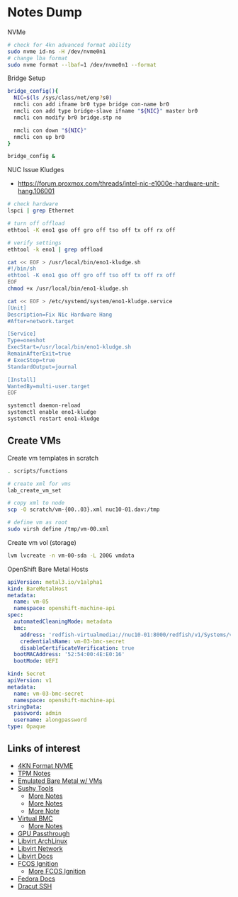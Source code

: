 # Notes Dump

NVMe

```sh
# check for 4kn advanced format ability
sudo nvme id-ns -H /dev/nvme0n1
# change lba format
sudo nvme format --lbaf=1 /dev/nvme0n1 --format
```

Bridge Setup

```sh
bridge_config(){
  NIC=$(ls /sys/class/net/enp?s0)
  nmcli con add ifname br0 type bridge con-name br0
  nmcli con add type bridge-slave ifname "${NIC}" master br0
  nmcli con modify br0 bridge.stp no

  nmcli con down "${NIC}"
  nmcli con up br0
}

bridge_config &
```

NUC Issue Kludges

- https://forum.proxmox.com/threads/intel-nic-e1000e-hardware-unit-hang.106001

```sh
# check hardware
lspci | grep Ethernet

# turn off offload
ethtool -K eno1 gso off gro off tso off tx off rx off

# verify settings
ethtool -k eno1 | grep offload
```

```sh
cat << EOF > /usr/local/bin/eno1-kludge.sh
#!/bin/sh
ethtool -K eno1 gso off gro off tso off tx off rx off
EOF
chmod +x /usr/local/bin/eno1-kludge.sh

cat << EOF > /etc/systemd/system/eno1-kludge.service 
[Unit]
Description=Fix Nic Hardware Hang
#After=network.target

[Service]
Type=oneshot
ExecStart=/usr/local/bin/eno1-kludge.sh
RemainAfterExit=true
# ExecStop=true
StandardOutput=journal

[Install]
WantedBy=multi-user.target
EOF

systemctl daemon-reload
systemctl enable eno1-kludge
systemctl restart eno1-kludge
```

## Create VMs

Create vm templates in scratch

```sh
. scripts/functions

# create xml for vms
lab_create_vm_set

# copy xml to node
scp -O scratch/vm-{00..03}.xml nuc10-01.dav:/tmp

# define vm as root
sudo virsh define /tmp/vm-00.xml
```

Create vm vol (storage)

```sh
lvm lvcreate -n vm-00-sda -L 200G vmdata
```

OpenShift Bare Metal Hosts

```yaml
apiVersion: metal3.io/v1alpha1
kind: BareMetalHost
metadata:
  name: vm-05
  namespace: openshift-machine-api
spec:
  automatedCleaningMode: metadata
  bmc:
    address: 'redfish-virtualmedia://nuc10-01:8000/redfish/v1/Systems/vm-03'
    credentialsName: vm-03-bmc-secret
    disableCertificateVerification: true
  bootMACAddress: '52:54:00:4E:E0:16'
  bootMode: UEFI
```

```yaml
kind: Secret
apiVersion: v1
metadata:
  name: vm-03-bmc-secret
  namespace: openshift-machine-api
stringData:
  password: admin
  username: alongpassword
type: Opaque
```

## Links of interest

- [4KN Format NVME](https://carlosfelic.io/misc/how-to-switch-your-nvme-ssd-to-4kn-advanced-format/)
- [TPM Notes](https://tpm2-software.github.io/2020/06/12/Remote-Attestation-With-tpm2-tools.html)
- [Emulated Bare Metal w/ VMs](https://github.com/amedeos/ocp4-in-the-jars)
- [Sushy Tools](https://docs.openstack.org/sushy-tools/latest/admin/)
  - [More Notes](https://jgato.github.io/jgato/posts/redfish-sushy/)
  - [More Notes](https://gist.github.com/williamcaban/e5d02b3b7a93b497459c94446105872c)
  - [More Note](https://cloudcult.dev/sushy-emulator-redfish-for-the-virtualization-nation/)
- [Virtual BMC](https://docs.openstack.org/virtualbmc/latest/user/index.html)
  - [More Notes](https://www.cloudnull.io/2019/05/vbmc/)
- [GPU Passthrough](https://github.com/martinopiaggi/Single-GPU-Passthrough-for-Dummies)
- [Libvirt ArchLinux](https://wiki.archlinux.org/title/Libvirt#Server)
- [Libvirt Network](https://libvirt.org/formatnetwork.html)
- [Libvirt Docs](https://libvirt.org/docs.html)
- [FCOS Ignition](https://github.com/project-faros/cluster-manager/blob/master/app/roles/openshift-installer/templates/98-cache-disk.yaml.j2)
  - [More FCOS Ignition](https://coreos.github.io/ignition/getting-started)
- [Fedora Docs](https://docs.fedoraproject.org/en-US/fedora-coreos/live-booting)
- [Dracut SSH](https://github.com/dracut-crypt-ssh/dracut-crypt-ssh)
